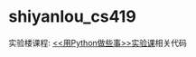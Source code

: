 shiyanlou_cs419
===============

实验楼课程: [<<用Python做些事>>实验课](http://www.shiyanlou.com/courses/419)相关代码